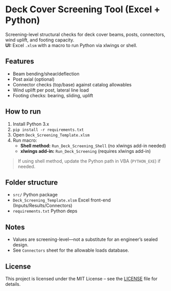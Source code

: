 # Deck Cover Screening Tool (Excel + Python)

Screening-level structural checks for deck cover beams, posts, connectors, wind uplift, and footing capacity.  
**UI:** Excel `.xlsm` with a macro to run Python via xlwings or shell.

## Features
- Beam bending/shear/deflection
- Post axial (optional)
- Connector checks (top/base) against catalog allowables
- Wind uplift per post, lateral line load
- Footing checks: bearing, sliding, uplift

## How to run
1. Install Python 3.x
2. `pip install -r requirements.txt`
3. Open `Deck_Screening_Template.xlsm`
4. Run macro:
   - **Shell method:** `Run_Deck_Screening_Shell` (no xlwings add-in needed)
   - **xlwings add-in:** `Run_Deck_Screening` (requires xlwings add-in)

> If using shell method, update the Python path in VBA (`PYTHON_EXE`) if needed.

## Folder structure
- `src/` Python package
- `Deck_Screening_Template.xlsm` Excel front-end (Inputs/Results/Connectors)
- `requirements.txt` Python deps

## Notes
- Values are screening-level—not a substitute for an engineer’s sealed design.
- See `Connectors` sheet for the allowable loads database.

## License
This project is licensed under the MIT License – see the [LICENSE](LICENSE) file for details.
